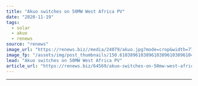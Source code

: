 ```yaml
---
title: "Akuo switches on 50MW West Africa PV"
date: "2020-11-19"
tags: 
  - solar
  - akuo
  - renews
source: "renews"
image_url: "https://renews.biz//media/24079/akuo.jpg?mode=crop&width=770&heightratio=0.6103896103896103896103896104&slimmage=true"
image_fp: "/assets/img/post_thumbnails/150.6103896103896103896103896104&slimmage=true"
lead: "Akuo switches on 50MW West Africa PV"
article_url: "https://renews.biz/64569/akuo-switches-on-50mw-west-africa-pv/"
---
```


---
